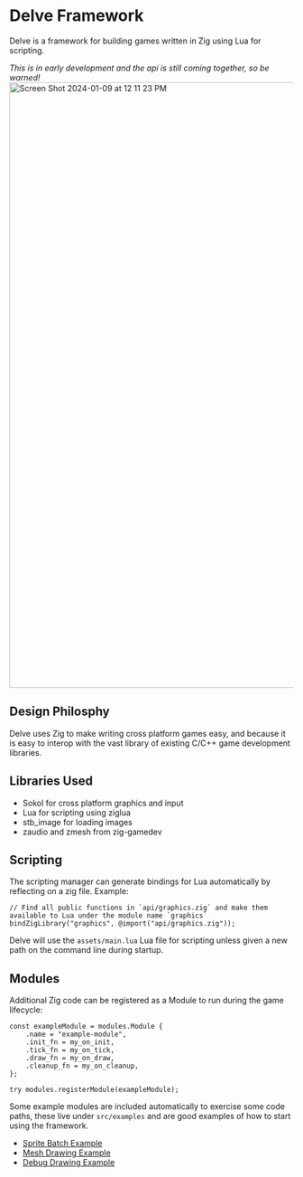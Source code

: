 # Delve Framework

Delve is a framework for building games written in Zig using Lua for scripting.

*This is in early development and the api is still coming together, so be warned!*
<img width="1072" alt="Screen Shot 2024-01-09 at 12 11 23 PM" src="https://github.com/Interrupt/delve-framework/assets/1374/b4e7f311-1cee-4463-9127-a9d69b1894d1">

## Design Philosphy

Delve uses Zig to make writing cross platform games easy, and because it is easy to interop with the vast library of existing C/C++ game development libraries.

## Libraries Used

* Sokol for cross platform graphics and input
* Lua for scripting using ziglua
* stb_image for loading images
* zaudio and zmesh from zig-gamedev

## Scripting

The scripting manager can generate bindings for Lua automatically by reflecting on a zig file. Example:

```
// Find all public functions in `api/graphics.zig` and make them available to Lua under the module name `graphics`
bindZigLibrary("graphics", @import("api/graphics.zig"));
```

Delve will use the `assets/main.lua` Lua file for scripting unless given a new path on the command line during startup.

## Modules

Additional Zig code can be registered as a Module to run during the game lifecycle:

```
const exampleModule = modules.Module {
    .name = "example-module",
    .init_fn = my_on_init,
    .tick_fn = my_on_tick,
    .draw_fn = my_on_draw,
    .cleanup_fn = my_on_cleanup,
};

try modules.registerModule(exampleModule);
```

Some example modules are included automatically to exercise some code paths, these live under `src/examples` and are good examples of how to start using the framework.

* [Sprite Batch Example](src/examples/batcher.zig)
* [Mesh Drawing Example](src/examples/mesh.zig)
* [Debug Drawing Example](src/examples/debugdraw.zig)
